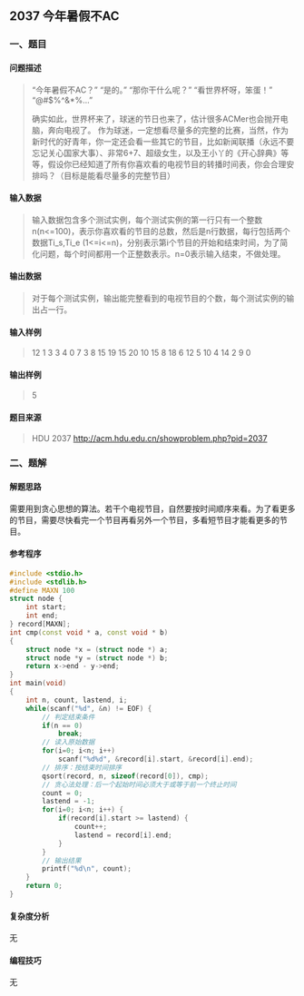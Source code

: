 ## 2037 今年暑假不AC

### 一、题目

#### 问题描述

> “今年暑假不AC？”
> “是的。”
> “那你干什么呢？”
> “看世界杯呀，笨蛋！”
> “@#$%^&*%...”
>
> 确实如此，世界杯来了，球迷的节日也来了，估计很多ACMer也会抛开电脑，奔向电视了。
> 作为球迷，一定想看尽量多的完整的比赛，当然，作为新时代的好青年，你一定还会看一些其它的节目，比如新闻联播（永远不要忘记关心国家大事）、非常6+7、超级女生，以及王小丫的《开心辞典》等等，假设你已经知道了所有你喜欢看的电视节目的转播时间表，你会合理安排吗？（目标是能看尽量多的完整节目）  

#### 输入数据

> 输入数据包含多个测试实例，每个测试实例的第一行只有一个整数n(n<=100)，表示你喜欢看的节目的总数，然后是n行数据，每行包括两个数据Ti_s,Ti_e (1<=i<=n)，分别表示第i个节目的开始和结束时间，为了简化问题，每个时间都用一个正整数表示。n=0表示输入结束，不做处理。

#### 输出数据

> 对于每个测试实例，输出能完整看到的电视节目的个数，每个测试实例的输出占一行。

#### 输入样例

> 12 
> 1 3 
> 3 4 
> 0 7 
> 3 8 
> 15 19 
> 15 20 
> 10 15 
> 8 18
> 6 12 
> 5 10 
> 4 14 
> 2 9 
> 0

#### 输出样例

> 5

#### 题目来源

> HDU 2037 http://acm.hdu.edu.cn/showproblem.php?pid=2037

### 二、题解

#### 解题思路

需要用到贪心思想的算法。若干个电视节目，自然要按时间顺序来看。为了看更多的节目，需要尽快看完一个节目再看另外一个节目，多看短节目才能看更多的节目。

#### 参考程序

```c++
#include <stdio.h>
#include <stdlib.h>
#define MAXN 100
struct node {
    int start;
    int end;
} record[MAXN];
int cmp(const void * a, const void * b)
{
    struct node *x = (struct node *) a;
    struct node *y = (struct node *) b;
    return x->end - y->end;
}
int main(void)
{
    int n, count, lastend, i;
    while(scanf("%d", &n) != EOF) {
        // 判定结束条件
        if(n == 0)
            break;
        // 读入原始数据
        for(i=0; i<n; i++)
            scanf("%d%d", &record[i].start, &record[i].end);
        // 排序：按结束时间排序
        qsort(record, n, sizeof(record[0]), cmp);
        // 贪心法处理：后一个起始时间必须大于或等于前一个终止时间
        count = 0;
        lastend = -1;
        for(i=0; i<n; i++) {
            if(record[i].start >= lastend) {
                count++;
                lastend = record[i].end;
            }
        }
        // 输出结果
        printf("%d\n", count);
    }
    return 0;
}
```

#### 复杂度分析

无

#### 编程技巧

无